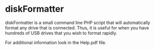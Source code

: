 diskFormatter
=============

diskFormatter is a small command line PHP script that will automatically format any drive that is connected.
Thus, it is useful for when you have hundreds of USB drives that you wish to format rapidly.

For additional information look in the Help.pdf file.
